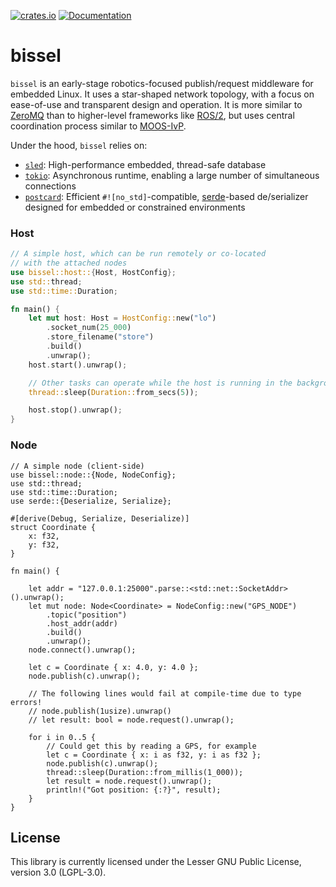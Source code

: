 [![crates.io](https://img.shields.io/crates/v/bissel.svg)](https://crates.io/crates/bissel) [![Documentation](https://docs.rs/bissel/badge.svg)](https://docs.rs/bissel)
# bissel

`bissel` is an early-stage robotics-focused publish/request middleware for embedded Linux. It uses a star-shaped network topology, with a focus on ease-of-use and transparent design and operation. It is more similar to [ZeroMQ](https://zguide.zeromq.org/docs/chapter1/) than to higher-level frameworks like [ROS/2](https://design.ros2.org/articles/discovery_and_negotiation.html), but uses central coordination process similar to [MOOS-IvP](https://oceanai.mit.edu/ivpman/pmwiki/pmwiki.php?n=Helm.HelmDesignIntro#section2.4). 

Under the hood, `bissel` relies on:
* [`sled`](https://github.com/spacejam/sled): High-performance embedded, thread-safe database 
* [`tokio`](https://tokio.rs): Asynchronous runtime, enabling a large number of simultaneous connections
* [`postcard`](https://github.com/jamesmunns/postcard): Efficient `#![no_std]`-compatible, [serde](https://serde.rs/)-based de/serializer designed for embedded or constrained environments 

### Host 
```rust
// A simple host, which can be run remotely or co-located
// with the attached nodes 
use bissel::host::{Host, HostConfig};
use std::thread;
use std::time::Duration;

fn main() {
    let mut host: Host = HostConfig::new("lo")
        .socket_num(25_000)
        .store_filename("store")
        .build()
        .unwrap();
    host.start().unwrap();

    // Other tasks can operate while the host is running in the background
    thread::sleep(Duration::from_secs(5));

    host.stop().unwrap();
}

```

### Node
```rust,no_run
// A simple node (client-side)
use bissel::node::{Node, NodeConfig};
use std::thread;
use std::time::Duration;
use serde::{Deserialize, Serialize};

#[derive(Debug, Serialize, Deserialize)]
struct Coordinate {
    x: f32,
    y: f32,
}

fn main() {

    let addr = "127.0.0.1:25000".parse::<std::net::SocketAddr>().unwrap();
    let mut node: Node<Coordinate> = NodeConfig::new("GPS_NODE")
        .topic("position")
        .host_addr(addr)
        .build()
        .unwrap();
    node.connect().unwrap();

    let c = Coordinate { x: 4.0, y: 4.0 };
    node.publish(c).unwrap();

    // The following lines would fail at compile-time due to type errors!
    // node.publish(1usize).unwrap()
    // let result: bool = node.request().unwrap();

    for i in 0..5 {
        // Could get this by reading a GPS, for example
        let c = Coordinate { x: i as f32, y: i as f32 };
        node.publish(c).unwrap();
        thread::sleep(Duration::from_millis(1_000));
        let result = node.request().unwrap();
        println!("Got position: {:?}", result);
    }
}
```
## License

This library is currently licensed under the Lesser GNU Public License, version 3.0 (LGPL-3.0).
